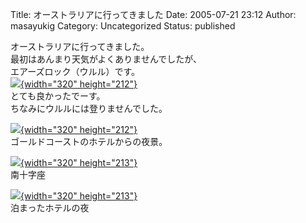 Title: オーストラリアに行ってきました
Date: 2005-07-21 23:12
Author: masayukig
Category: Uncategorized
Status: published

オーストラリアに行ってきました。  
最初はあんまり天気がよくありませんでしたが、  
エアーズロック（ウルル）です。  
[![](http://lunatic.xrea.jp/mt/archives/dsc_1044s-thumb.jpg){width="320"
height="212"}](http://lunatic.xrea.jp/mt/archives/dsc_1044s.html)  
とても良かったでーす。  
ちなみにウルルには登りませんでした。

[![](http://lunatic.xrea.jp/mt/archives/dsc_1364s-thumb.jpg){width="320"
height="212"}](http://lunatic.xrea.jp/mt/archives/dsc_1364s.html)  
ゴールドコーストのホテルからの夜景。

[![](http://lunatic.xrea.jp/mt/archives/dsc_1220s-thumb.jpg){width="320"
height="213"}](http://lunatic.xrea.jp/mt/archives/dsc_1220s1.html)  
南十字座

[![](http://lunatic.xrea.jp/mt/archives/dsc_1223s-thumb.JPG){width="320"
height="213"}](http://lunatic.xrea.jp/mt/archives/dsc_1223s.html)  
泊まったホテルの夜
